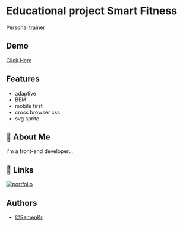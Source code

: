 
<h1>Educational project Smart Fitness</h1>

<p>Personal trainer</p>


<h2> Demo </h2>

<a href="https://semenkr.github.io/AntoninaKrekotunCoach/dist/home.html">Click Here</a>


<h2> Features </h2>

- adaptive
- BEM
- mobile first
- cross browser css
- svg sprite


<h2> 🚀 About Me </h2>
<p>I'm a front-end developer...</p>


## 🔗 Links
[![portfolio](https://img.shields.io/badge/my_portfolio-000?style=for-the-badge&logo=ko-fi&logoColor=white)](https://github.com/SemenKr)

<h2> Authors </h2>

- [@SemenKr](https://github.com/SemenKr)
